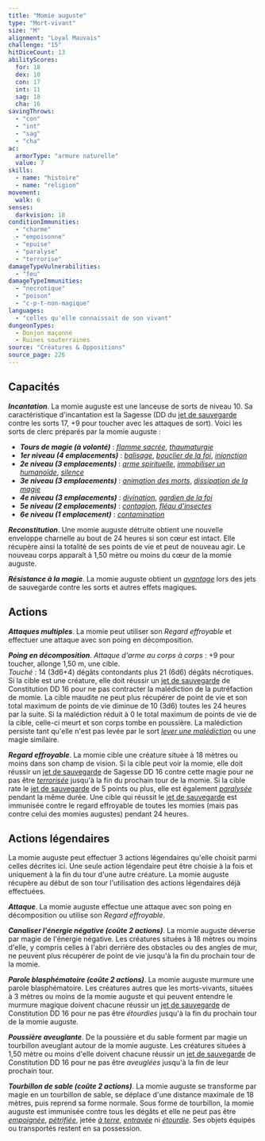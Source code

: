 ```yaml
---
title: "Momie auguste"
type: "Mort-vivant"
size: "M"
alignment: "Loyal Mauvais"
challenge: "15"
hitDiceCount: 13
abilityScores:
  for: 18
  dex: 10
  con: 17
  int: 11
  sag: 18
  cha: 16
savingThrows:
  - "con"
  - "int"
  - "sag"
  - "cha"
ac:
  armorType: "armure naturelle"
  value: 7
skills:
  - name: "histoire"
  - name: "religion"
movement:
  walk: 6
senses:
  darkvision: 18
conditionImmunities:
  - "charme"
  - "empoisonne"
  - "epuise"
  - "paralyse"
  - "terrorise"
damageTypeVulnerabilities:
  - "feu"
damageTypeImmunities:
  - "necrotique"
  - "poison"
  - "c-p-t-non-magique"
languages:
  - "celles qu'elle connaissait de son vivant"
dungeonTypes:
  - Donjon maçonné
  - Ruines souterraines
source: "Créatures & Oppositions"
source_page: 226
---
```

## Capacités
_**Incantation**_. La momie auguste est une lanceuse de sorts de niveau 10. Sa caractéristique d'incantation est la Sagesse (DD du [jet de sauvegarde](/utiliser-les-caracteristiques#jets-de-sauvegarde) contre les sorts 17, +9 pour toucher avec les attaques de sort). Voici les sorts de clerc préparés par la momie auguste :
* _**Tours de magie (à volonté)**_ : [_flamme sacrée_](/grimoire/flamme-sacree), [_thaumaturgie_](/grimoire/thaumaturgie)
* _**1er niveau (4 emplacements)**_ : [_balisage_](/grimoire/balisage), [_bouclier de la foi_](/grimoire/bouclier-de-la-foi), [_injonction_](/grimoire/injonction)
* _**2e niveau (3 emplacements)**_ : [_arme spirituelle_](/grimoire/arme-spirituelle), [_immobiliser un humanoïde_](/grimoire/immobiliser-un-humanoide), [_silence_](/grimoire/silence)
* _**3e niveau (3 emplacements)**_ : [_animation des morts_](/grimoire/animation-des-morts), [_dissipation de la magie_](/grimoire/dissipation-de-la-magie)
* _**4e niveau (3 emplacements)**_ : [_divination_](/grimoire/divination), [_gardien de la foi_](/grimoire/gardien-de-la-foi)
* _**5e niveau (2 emplacements)**_ : [_contagion_](/grimoire/contagion), [_fléau d'insectes_](/grimoire/fleau-d-insectes/)
* _**6e niveau (1 emplacement)**_ : [_contamination_](/grimoire/contamination)

_**Reconstitution**_. Une momie auguste détruite obtient une nouvelle enveloppe charnelle au bout de 24 heures si son cœur est intact. Elle récupère ainsi la totalité de ses points de vie et peut de nouveau agir. Le nouveau corps apparaît à 1,50 mètre ou moins du cœur de la momie auguste.

_**Résistance à la magie**_. La momie auguste obtient un [_avantage_](/utiliser-les-caracteristiques/#avantage-et-desavantage) lors des jets de sauvegarde contre les sorts et autres effets magiques.

## Actions
_**Attaques multiples**_. La momie peut utiliser son _Regard effroyable_ et effectuer une attaque avec son poing en décomposition.

_**Poing en décomposition**_. _Attaque d'arme au corps à corps_ : +9 pour toucher, allonge 1,50 m, une cible.  
_Touché_ : 14 (3d6+4) dégâts contondants plus 21 (6d6) dégâts nécrotiques. Si la cible est une créature, elle doit réussir un [jet de sauvegarde](/utiliser-les-caracteristiques#jets-de-sauvegarde) de Constitution DD 16 pour ne pas contracter la malédiction de la putréfaction de momie. La cible maudite ne peut plus récupérer de point de vie et son total maximum de points de vie diminue de 10 (3d6) toutes les 24 heures par la suite. Si la malédiction réduit à 0 le total maximum de points de vie de la cible, celle-ci meurt et son corps tombe en poussière. La malédiction persiste tant qu'elle n'est pas levée par le sort [_lever une malédiction_](/grimoire/lever-une-malediction) ou une magie similaire.

_**Regard effroyable**_. La momie cible une créature située à 18 mètres ou moins dans son champ de vision. Si la cible peut voir la momie, elle doit réussir un [jet de sauvegarde](/utiliser-les-caracteristiques#jets-de-sauvegarde) de Sagesse DD 16 contre cette magie pour ne pas être [_terrorisée_](/gerer-la-sante-du-personnage/#terrorise) jusqu'à la fin du prochain tour de la momie. Si la cible rate le [jet de sauvegarde](/utiliser-les-caracteristiques#jets-de-sauvegarde) de 5 points ou plus, elle est également [_paralysée_](/gerer-la-sante-du-personnage/#paralyse) pendant la même durée. Une cible qui réussit le [jet de sauvegarde](/utiliser-les-caracteristiques#jets-de-sauvegarde) est immunisée contre le regard effroyable de toutes les momies (mais pas contre celui des momies augustes) pendant 24 heures.

## Actions légendaires
La momie auguste peut effectuer 3 actions légendaires qu'elle choisit parmi celles décrites ici. Une seule action légendaire peut être choisie à la fois et uniquement à la fin du tour d'une autre créature. La momie auguste récupère au début de son tour l'utilisation des actions légendaires déjà effectuées.

_**Attaque**_. La momie auguste effectue une attaque avec son poing en décomposition ou utilise son _Regard effroyable_.

_**Canaliser l'énergie négative (coûte 2 actions)**_. La momie auguste déverse par magie de l'énergie négative. Les créatures situées à 18 mètres ou moins d'elle, y compris celles à l'abri derrière des obstacles ou des angles de mur, ne peuvent plus récupérer de point de vie jusqu'à la fin du prochain tour de la momie.

_**Parole blasphématoire (coûte 2 actions)**_. La momie auguste murmure une parole blasphématoire. Les créatures autres que les morts-vivants, situées à 3 mètres ou moins de la momie auguste et qui peuvent entendre le murmure magique doivent chacune réussir un [jet de sauvegarde](/utiliser-les-caracteristiques#jets-de-sauvegarde) de Constitution DD 16 pour ne pas être _étourdies_ jusqu'à la fin du prochain tour de la momie auguste.

_**Poussière aveuglante**_. De la poussière et du sable forment par magie un tourbillon aveuglant autour de la momie auguste. Les créatures situées à 1,50 mètre ou moins d'elle doivent chacune réussir un [jet de sauvegarde](/utiliser-les-caracteristiques#jets-de-sauvegarde) de Constitution DD 16 pour ne pas être _aveuglées_ jusqu'à la fin de leur prochain tour.

_**Tourbillon de sable (coûte 2 actions)**_. La momie auguste se transforme par magie en un tourbillon de sable, se déplace d'une distance maximale de 18 mètres, puis reprend sa forme normale. Sous forme de tourbillon, la momie auguste est immunisée contre tous les dégâts et elle ne peut pas être [_empoignée_](/gerer-la-sante-du-personnage/#empoigne), [_pétrifiée_](/gerer-la-sante-du-personnage/#petrifie), jetée [_à terre_](/gerer-la-sante-du-personnage/#a-terre), [_entravée_](/gerer-la-sante-du-personnage/#entrave) ni [_étourdie_](/gerer-la-sante-du-personnage/#etourdi). Ses objets équipés ou transportés restent en sa possession.

